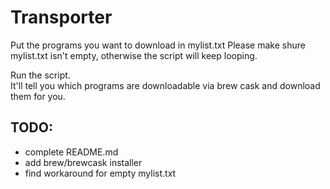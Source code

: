 # Transporter
Put the programs you want to download in mylist.txt 
  Please make shure mylist.txt isn't empty, otherwise the script will keep looping.

Run the script.<br>
It'll tell you which programs are downloadable via brew cask and download them for you.

## TODO: 
- complete README.md 
- add brew/brewcask installer 
- find workaround for empty mylist.txt
